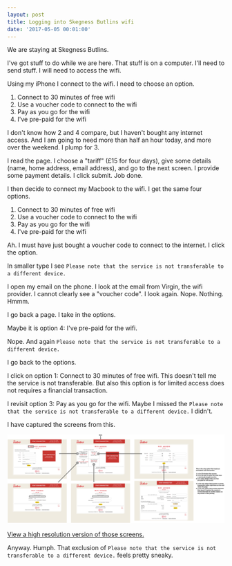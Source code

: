 ```yaml
---
layout: post
title: Logging into Skegness Butlins wifi
date: '2017-05-05 00:01:00'
---
```

We are staying at Skegness Butlins.

I've got stuff to do while we are here. That stuff is on a computer. I'll need to send stuff. I will need to access the wifi.

Using my iPhone I connect to the wifi. I need to choose an option.

1. Connect to 30 minutes of free wifi
2. Use a voucher code to connect to the wifi
3. Pay as you go for the wifi
4. I've pre-paid for the wifi

I don't know how 2 and 4 compare, but I haven't bought any internet access. And I am going to need more than half an hour today, and more over the weekend. I plump for 3.

I read the page. I choose a "tariff" (£15 for four days), give some details (name, home address, email address), and go to the next screen. I provide some payment details. I click submit. Job done.

I then decide to connect my Macbook to the wifi. I get the same four options.

1. Connect to 30 minutes of free wifi
2. Use a voucher code to connect to the wifi
3. Pay as you go for the wifi
4. I've pre-paid for the wifi

Ah. I must have just bought a voucher code to connect to the internet. I click the option.

In smaller type I see `Please note that the service is not transferable to a different device.`

I open my email on the phone. I look at the email from Virgin, the wifi provider. I cannot clearly see a "voucher code". I look again. Nope. Nothing. Hmmm.

I go back a page. I take in the options.

Maybe it is option 4:  I've pre-paid for the wifi.

Nope. And again `Please note that the service is not transferable to a different device.`

I go back to the options.

I click on option 1: Connect to 30 minutes of free wifi. This doesn't tell me the service is not transferable. But also this option is for limited access does not requires a financial transaction.

I revisit option 3: Pay as you go for the wifi. Maybe I missed the `Please note that the service is not transferable to a different device.` I didn't.

I have captured the screens from this.

![](/assets/butlins-canvas.png)

[View a high resolution version of those screens.](/assets/butlins-canvas.png)

Anyway. Humph. That exclusion of `Please note that the service is not transferable to a different device.` feels pretty sneaky.
